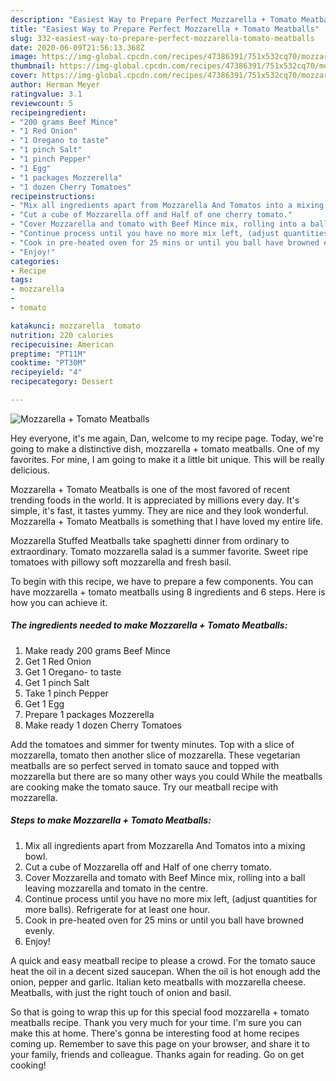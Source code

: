 ```yaml
---
description: "Easiest Way to Prepare Perfect Mozzarella + Tomato Meatballs"
title: "Easiest Way to Prepare Perfect Mozzarella + Tomato Meatballs"
slug: 332-easiest-way-to-prepare-perfect-mozzarella-tomato-meatballs
date: 2020-06-09T21:56:13.368Z
image: https://img-global.cpcdn.com/recipes/47386391/751x532cq70/mozzarella-tomato-meatballs-recipe-main-photo.jpg
thumbnail: https://img-global.cpcdn.com/recipes/47386391/751x532cq70/mozzarella-tomato-meatballs-recipe-main-photo.jpg
cover: https://img-global.cpcdn.com/recipes/47386391/751x532cq70/mozzarella-tomato-meatballs-recipe-main-photo.jpg
author: Herman Meyer
ratingvalue: 3.1
reviewcount: 5
recipeingredient:
- "200 grams Beef Mince"
- "1 Red Onion"
- "1 Oregano to taste"
- "1 pinch Salt"
- "1 pinch Pepper"
- "1 Egg"
- "1 packages Mozzerella"
- "1 dozen Cherry Tomatoes"
recipeinstructions:
- "Mix all ingredients apart from Mozzarella And Tomatos into a mixing bowl."
- "Cut a cube of Mozzarella off and Half of one cherry tomato."
- "Cover Mozzarella and tomato with Beef Mince mix, rolling into a ball leaving mozzarella and tomato in the centre."
- "Continue process until you have no more mix left, (adjust quantities for more balls). Refrigerate for at least one hour."
- "Cook in pre-heated oven for 25 mins or until you ball have browned evenly."
- "Enjoy!"
categories:
- Recipe
tags:
- mozzarella
- 
- tomato

katakunci: mozzarella  tomato 
nutrition: 220 calories
recipecuisine: American
preptime: "PT11M"
cooktime: "PT30M"
recipeyield: "4"
recipecategory: Dessert

---
```



![Mozzarella + Tomato Meatballs](https://img-global.cpcdn.com/recipes/47386391/751x532cq70/mozzarella-tomato-meatballs-recipe-main-photo.jpg)

Hey everyone, it's me again, Dan, welcome to my recipe page. Today, we're going to make a distinctive dish, mozzarella + tomato meatballs. One of my favorites. For mine, I am going to make it a little bit unique. This will be really delicious.

Mozzarella + Tomato Meatballs is one of the most favored of recent trending foods in the world. It is appreciated by millions every day. It's simple, it's fast, it tastes yummy. They are nice and they look wonderful. Mozzarella + Tomato Meatballs is something that I have loved my entire life.

Mozzarella Stuffed Meatballs take spaghetti dinner from ordinary to extraordinary. Tomato mozzarella salad is a summer favorite. Sweet ripe tomatoes with pillowy soft mozzarella and fresh basil.


To begin with this recipe, we have to prepare a few components. You can have mozzarella + tomato meatballs using 8 ingredients and 6 steps. Here is how you can achieve it.

<!--inarticleads1-->

##### The ingredients needed to make Mozzarella + Tomato Meatballs:

1. Make ready 200 grams Beef Mince
1. Get 1 Red Onion
1. Get 1 Oregano- to taste
1. Get 1 pinch Salt
1. Take 1 pinch Pepper
1. Get 1 Egg
1. Prepare 1 packages Mozzerella
1. Make ready 1 dozen Cherry Tomatoes


Add the tomatoes and simmer for twenty minutes. Top with a slice of mozzarella, tomato then another slice of mozzarella. These vegetarian meatballs are so perfect served in tomato sauce and topped with mozzarella but there are so many other ways you could While the meatballs are cooking make the tomato sauce. Try our meatball recipe with mozzarella. 

<!--inarticleads2-->

##### Steps to make Mozzarella + Tomato Meatballs:

1. Mix all ingredients apart from Mozzarella And Tomatos into a mixing bowl.
1. Cut a cube of Mozzarella off and Half of one cherry tomato.
1. Cover Mozzarella and tomato with Beef Mince mix, rolling into a ball leaving mozzarella and tomato in the centre.
1. Continue process until you have no more mix left, (adjust quantities for more balls). Refrigerate for at least one hour.
1. Cook in pre-heated oven for 25 mins or until you ball have browned evenly.
1. Enjoy!


A quick and easy meatball recipe to please a crowd. For the tomato sauce heat the oil in a decent sized saucepan. When the oil is hot enough add the onion, pepper and garlic. Italian keto meatballs with mozzarella cheese. Meatballs, with just the right touch of onion and basil. 

So that is going to wrap this up for this special food mozzarella + tomato meatballs recipe. Thank you very much for your time. I'm sure you can make this at home. There's gonna be interesting food at home recipes coming up. Remember to save this page on your browser, and share it to your family, friends and colleague. Thanks again for reading. Go on get cooking!
